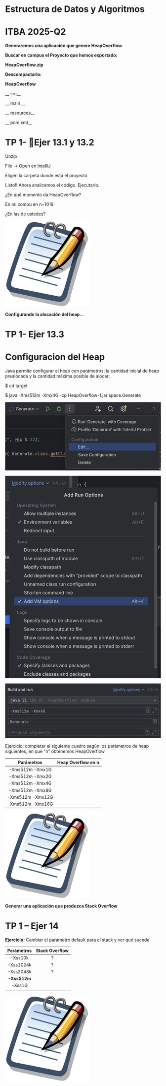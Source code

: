 # Estructura de Datos y Algoritmos

# ITBA     2025-Q2

__Generaremos una aplicación que genere HeapOverflow\.__

__Buscar en campus el Proyecto que hemos exportado:__

__HeapOverflow\.zip__

__Descompactarlo:__

__HeapOverflow__

__	src__

__		main	__

__		resources__

__	pom\.xml__

# TP 1- Ejer 13.1 y 13.2

Unzip

File → Open en IntelliJ

Eligen la carpeta donde está el proyecto

Listo\!\! Ahora analicemos el código\. Ejecutarlo\.

¿En qué momento da HeapOverflow?

En mi compu en n=1019

¿En las de ustedes?

![](img/03-B_0.png)

__Configurando la alocación del heap…__

# TP 1- Ejer 13.3

# Configuracion del Heap

Java permite configurar al heap con parámetros: la cantidad inicial de heap prealocada y la cantidad máxima posible de alocar:

$ cd target

$ java \-Xms512m \-Xmx4G \-cp HeapOverflow\-1\.jar space\.Generate

![](img/03-B_1.png)

![](img/03-B_2.png)

![](img/03-B_3.png)

Ejercicio: completar el siguiente cuadro según los parámetros de heap siguientes\, en que “n” obtenemos HeapOverflow

| Parámetros | Heap Overflow en n |
| :-: | :-: |
| \-Xms512m \-Xmx1G |  |
| \-Xms512m \-Xmx2G |  |
| \-Xms512m \-Xmx4G |  |
| \-Xms512m \-Xmx8G |  |
| \-Xms512m \-Xmx12G |  |
| \-Xms512m \-Xmx16G |  |

![](img/03-B_4.png)

__Generar una aplicación que produzca Stack Overflow__

# TP 1 – Ejer 14

__Ejercicio:__  Cambiar el parámetro default para el stack y ver qué sucede

| Parámetros | Stack Overflow |
| :-: | :-: |
| \-Xss10k | ? |
| \-Xss1024k | ? |
| \-Xss2048k | ? |
| __\-Xss512m__ |  |
| \-Xss1G |  |
|  |  |

![](img/03-B_5.png)

